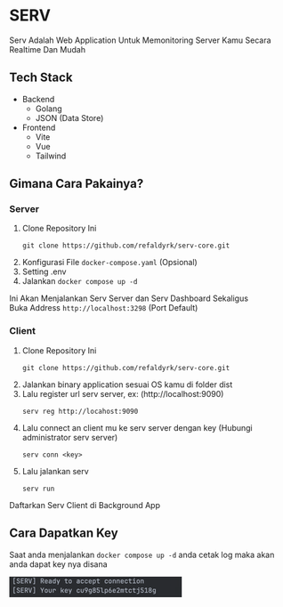 # SERV
Serv Adalah Web Application Untuk Memonitoring Server Kamu Secara Realtime Dan Mudah

## Tech Stack
- Backend
    - Golang
    - JSON (Data Store)
- Frontend
  - Vite
  - Vue
  - Tailwind
## Gimana Cara Pakainya?
### Server
1. Clone Repository Ini
    ```shell
   git clone https://github.com/refaldyrk/serv-core.git
2. Konfigurasi File `docker-compose.yaml` (Opsional)
3. Setting .env
4. Jalankan `docker compose up -d` 

Ini Akan Menjalankan Serv Server dan Serv Dashboard Sekaligus <br>
Buka Address `http://localhost:3298` (Port Default)

### Client
1. Clone Repository Ini
    ```shell
   git clone https://github.com/refaldyrk/serv-core.git
2. Jalankan binary application sesuai OS kamu di folder dist
3. Lalu register url serv server, ex: (http://localhost:9090)
    ```shell
   serv reg http://locahost:9090
4. Lalu connect an client mu ke serv server dengan key (Hubungi administrator serv server)
    ```shell
   serv conn <key>
5. Lalu jalankan serv
    ```shell
   serv run

Daftarkan Serv Client di Background App

## Cara Dapatkan Key
Saat anda menjalankan `docker compose up -d` anda cetak log maka akan anda dapat key nya disana

![img.png](image/img.png)